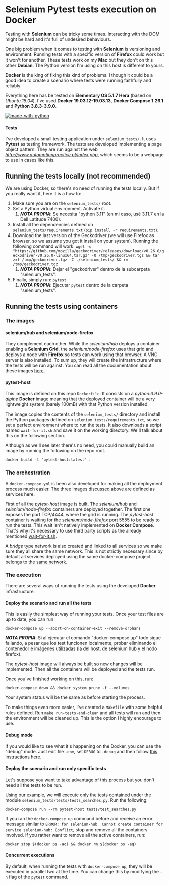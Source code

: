 # Selenium Pytest tests execution on Docker
Testing with **Selenium** can be tricky some times. Interacting with the DOM might be hard and it's full of undesired
behaviours.

One big problem when it comes to testing with **Selenium** is versioning and environment. Running tests with a specific
version of **Firefox** could work but it won't for another. These tests work on my **Mac** but they don't on this other **Debian**. The Python version I'm using on this host is different to yours.

**Docker** is the king of fixing this kind of problems. I though it could be a good idea to create a scenario where
tests were running faithfully and reliably.

Everything here has be tested on **Elementary OS 5.1.7 Hera** (based on _Ubuntu 18.04_). I've used
**Docker 19.03.12-19.03.13**, **Docker Compose 1.26.1** and **Python 3.8.3-3.9.0**.

[![made-with-python](https://img.shields.io/badge/Made%20with-Python-1f425f.svg)](https://www.python.org/)

#### Tests
I've developed a small testing application under `selenium_tests/`. It uses **Pytest** as testing framework.
The tests are developed implementing a page object pattern.
They are run against the web _http://www.automationpractice.pl/index.php_, which seems to be a webpage to use in cases like this.

## Running the tests locally (not recommended)
We are using Docker, so there's no need of running the tests locally. But if you really want it, here it is a how to:

1) Make sure you are on the `selenium_tests/` root.
2) Set a Python virtual environment. Activate it.
   1) _**NOTA PROPIA**_: Se necesita "python 3.11" (en mi caso, usé 3.11.7 en la Dell Latitude 7400). 
3) Install all the dependencies defined on `selenium_tests/requirements.txt` (`pip install -r requirements.txt`).
4) Download the last version of the Geckodriver (we will use Firefox as browser, so we assume you got it install on your system).
Running the following command will work:
`
wget -q "https://github.com/mozilla/geckodriver/releases/download/v0.26.0/geckodriver-v0.26.0-linux64.tar.gz" -O /tmp/geckodriver.tgz && tar zxf /tmp/geckodriver.tgz -C ./selenium_tests/ && rm /tmp/geckodriver.tgz
`
   1) _**NOTA PROPIA**_: Dejar el "geckodriver" dentro de la subcarpeta "selenium_tests". 
5) Finally, simply run: `pytest`
   1) _**NOTA PROPIA**_: Ejecutar `pytest` dentro de la carpeta "selenium_tests".

## Running the tests using containers
### The images
#### selenium/hub and selenium/node-firefox
They complement each other. While the _selenium/hub_ deploys a container enabling a **Selenium Grid**, the
_selenium/node-firefox_ uses that grid and deploys a node with **Firefox** so tests can work using that browser.
A VNC server is also installed. To sum up, they will create the infrastructure where the tests will be run against.
You can read all the documentation about these images [here](https://github.com/SeleniumHQ/docker-selenium).

#### pytest-host
This image is defined on this repo `Dockerfile`. It consists on a _python:3.9.0-alpine_ **Docker** image meaning that
the deployed container will be a very lightweight system (barely 100mB) with that Python version installed.

The image copies the contents of the `selenium_tests/` directory and install the Python packages defined on
`selenium_tests/requirements.txt`, so we set a perfect environment where to run the tests. It also downloads a script
named `wait-for-it.sh` and save it on the working directory. We'll talk about this on the following section.

Although as we'll see later there's no need, you could manually build an image by running the following on the repo root.
```
docker build -t "pytest-host:latest" .
```

### The orchestration
A `docker-compose.yml` is been also developed for making all the deployment process much easier. The three images
discussed above are defined as services here.

First of all the _pytest-host_ image is built. The _selenium/hub_ and _selenium/node-firefox_ containers are deployed
together. The first one exposes the port TCP/4444, where the grid is running. The _pytest-host_ container is waiting for the 
_selenium/node-firefox_ port 5555 to be ready to run the tests. This wait isn't natively implemented on **Docker Compose**.
That's why it's necessary to use third party scripts as the already mentioned
[wait-for-it.sh](https://github.com/vishnubob/wait-for-it).

A _bridge_ type network is also created and linked to all services so we make sure they all share the same network.
This is not strictly necessary since by default all services deployed using the same docker-compose project belongs to
[the same network](https://docs.docker.com/compose/networking/).

### The execution
There are several ways of running the tests using the developed **Docker** infrastructure.

#### Deploy the scenario and run all the tests
This is easily the simplest way of running your tests. Once your test files are up to date, you can run
```
docker-compose up --abort-on-container-exit --remove-orphans 
```
_**NOTA PROPIA**_: Si al ejecutar el comando "docker-compose up" todo sigue fallando, a pesar que los test funcionen localmente,
probar eliminando el contenedor e imágenes utilizadas (la del host, de selenium hub y el nodo firefox)._

The _pytest-host_ image will always be built so new changes will be implemented. Then all the containers will be
deployed and the tests run.

Once you've finished working on this, run:
```
docker-compose down && docker system prune -f --volumes
```

Your system status will be the same as before starting the process.

To make things even more easier, I've created a `Makefile` with some helpful rules defined. Run `make run-tests-and-clean`
and all tests will run and then the environment will be cleaned up. This is the option I highly encourage to use.

#### Debug mode
If you would like to see what it's happening on the Docker, you can use the "debug" mode. Just edit
file `.env`, set `DEBUG` to `-debug` and then follow [this instructions here](https://github.com/SeleniumHQ/docker-selenium#debugging).

#### Deploy the scenario and run only specific tests
Let's suppose you want to take advantage of this process but you don't need all the tests to be run.

Using our example, we will execute only the tests contained under the module `selenium_tests/tests/tests_searches.py`.
Run the following:
```
docker-compose run --rm pytest-host tests/test_searches.py
```

If you ran the `docker-compose up` command before and receive an error message similar to
`ERROR: for selenium-hub  Cannot create container for service selenium-hub: Conflict`, stop and remove all the
containers involved. If you rather want to remove all the active containers, run:
```
docker stop $(docker ps -aq) && docker rm $(docker ps -aq)
```

#### Concurrent executions
By default, when running the tests with `docker-compose up`, they will be executed in parallel two at the time. 
You can change this by modifying the `-n` flag of the `pytest` command.
